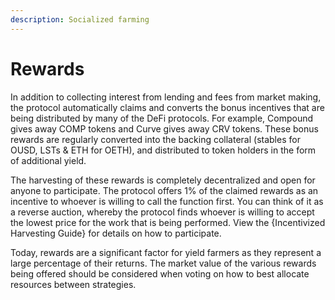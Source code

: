 ```yaml
---
description: Socialized farming
---
```


# Rewards

In addition to collecting interest from lending and fees from market making, the protocol automatically claims and converts the bonus incentives that are being distributed by many of the DeFi protocols. For example, Compound gives away COMP tokens and Curve gives away CRV tokens. These bonus rewards are regularly converted into the backing collateral (stables for OUSD, LSTs & ETH for OETH), and distributed to token holders in the form of additional yield.

The harvesting of these rewards is completely decentralized and open for anyone to participate. The protocol offers 1% of the claimed rewards as an incentive to whoever is willing to call the function first. You can think of it as a reverse auction, whereby the protocol finds whoever is willing to accept the lowest price for the work that is being performed. View the {Incentivized Harvesting Guide} for details on how to participate.

Today, rewards are a significant factor for yield farmers as they represent a large percentage of their returns. The market value of the various rewards being offered should be considered when voting on how to best allocate resources between strategies.
